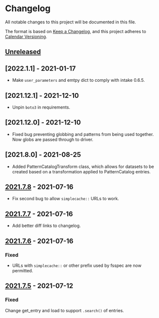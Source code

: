 # Changelog

All notable changes to this project will be documented in this file.

The format is based on [Keep a Changelog](https://keepachangelog.com/en/1.0.0/),
and this project adheres to [Calendar Versioning](https://calver.org/).

## [Unreleased]

## [2022.1.1] - 2021-01-17

- Make `user_parameters` and emtpy dict to comply with intake 0.6.5.

## [2021.12.1] - 2021-12-10

- Unpin `boto3` in requirements.

## [2021.12.0] - 2021-12-10

- Fixed bug preventing globbing and patterns from being used together. Now globs are
passed through to driver.

## [2021.8.0] - 2021-08-25

- Added PatternCatalogTransform class, which allows for datasets to be created based on a transformation applied to PatternCatalog entries.

## [2021.7.8] - 2021-07-16

- Fix second bug to allow `simplecache::` URLs to work.

## [2021.7.7] - 2021-07-16

- Add better diff links to changelog.

## [2021.7.6] - 2021-07-16

### Fixed

- URLs with `simplecache::` or other prefix used by fsspec are now permitted.

## [2021.7.5] - 2021-07-12

### Fixed

Change get_entry and load to support `.search()` of entries.

[Unreleased]: https://bitbucket.com/dtnse/intake_pattern_catalog/branches/compare/2021.8.0..main
[2021.7.9]: https://bitbucket.com/dtnse/intake_pattern_catalog/branches/compare/2021.8.0..2021.7.8#commits
[2021.7.8]: https://bitbucket.com/dtnse/intake_pattern_catalog/branches/compare/2021.7.8..2021.7.7#commits
[2021.7.7]: https://bitbucket.com/dtnse/intake_pattern_catalog/branches/compare/2021.7.7..2021.7.6#commits
[2021.7.6]: https://bitbucket.com/dtnse/intake_pattern_catalog/branches/compare/2021.7.6..2021.7.5#commits
[2021.7.5]: https://bitbucket.com/dtnse/intake_pattern_catalog/branches/compare/2021.7.5..2021.7.4#commits
